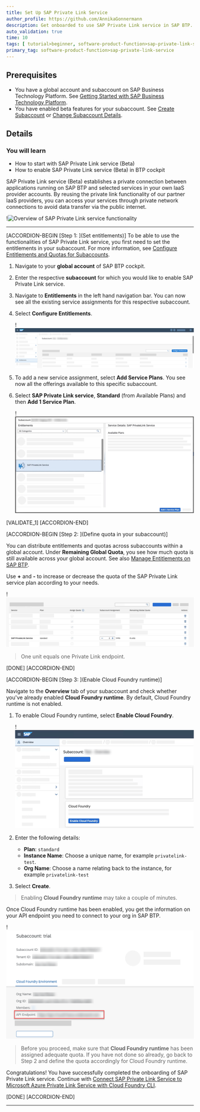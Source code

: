 ```yaml
---
title: Set Up SAP Private Link Service
author_profile: https://github.com/AnnikaGonnermann
description: Get onboarded to use SAP Private Link service in SAP BTP.
auto_validation: true
time: 10
tags: [ tutorial>beginner, software-product-function>sap-private-link-service, products>sap-business-technology-platform, tutorial>license, software-product-function>sap-btp-cockpit]
primary_tag: software-product-function>sap-private-link-service
---
```


## Prerequisites
- You have a global account and subaccount on SAP Business Technology Platform. See [Getting Started with SAP Business Technology Platform](https://help.sap.com/viewer/65de2977205c403bbc107264b8eccf4b/Cloud/en-US/144e1733d0d64d58a7176e817fa6aeb3.html).
- You have enabled beta features for your subaccount. See [Create Subaccount](https://help.sap.com/viewer/65de2977205c403bbc107264b8eccf4b/Cloud/en-US/05280a123d3044ae97457a25b3013918.html) or [Change Subaccount Details](https://help.sap.com/viewer/65de2977205c403bbc107264b8eccf4b/Cloud/en-US/567d4a84bfdc428f8f3640e07261f73a.html?q=beta%20features).

## Details
### You will learn
  - How to start with SAP Private Link service (Beta)
  - How to enable SAP Private Link service (Beta) in BTP cockpit

SAP Private Link service (Beta) establishes a private connection between applications running on SAP BTP and selected services in your own IaaS provider accounts. By reusing the private link functionality of our partner IaaS providers, you can access your services through private network connections to avoid data transfer via the public internet.

!![Overview of SAP Private Link service functionality](private-endpoint-overview.png)

---

[ACCORDION-BEGIN [Step 1: ](Set entitlements)]
To be able to use the functionalities of SAP Private Link service, you first need to set the entitlements in your subaccount. For more information, see [Configure Entitlements and Quotas for Subaccounts](https://help.sap.com/viewer/65de2977205c403bbc107264b8eccf4b/Cloud/en-US/5ba357b4fa1e4de4b9fcc4ae771609da.html).

1. Navigate to your **global account** of SAP BTP cockpit.
2. Enter the respective **subaccount** for which you would like to enable SAP Private Link service.
3. Navigate to **Entitlements** in the left hand navigation bar. You can now see all the existing service assignments for this respective subaccount.  
4. Select **Configure Entitlements**.

    !![Configure Entitlements for SAP Private Link service](private-endpoint-configure-entitlements.png)  

5. To add a new service assignment, select **Add Service Plans**. You see now all the offerings available to this specific subaccount.

6. Select **SAP Private Link service**, **Standard** (from Available Plans) and then **Add 1 Service Plan**.

    !![Add Service Plan for SAP Private Link service](private-endpoint-add-service-plan.png)

[VALIDATE_1]
[ACCORDION-END]

[ACCORDION-BEGIN [Step 2: ](Define quota in your subaccount)]

You can distribute entitlements and quotas across subaccounts within a global account. Under **Remaining Global Quota**, you see how much quota is still available across your global account. See also [Manage Entitlements on SAP BTP](cp-trial-entitlements).

Use **+** and **-** to increase or decrease the quota of the SAP Private Link service plan according to your needs.

!![SAP Private Link service quota overview](private-endpoint-quota-overview.png)

> One unit equals one Private Link endpoint.

[DONE]
[ACCORDION-END]

[ACCORDION-BEGIN [Step 3: ](Enable Cloud Foundry runtime)]

Navigate to the **Overview** tab of your subaccount and check whether you've already enabled **Cloud Foundry runtime**. By default, Cloud Foundry runtime is not enabled.

1. To enable Cloud Foundry runtime, select **Enable Cloud Foundry**.

    !![Enable Cloud Foundry runtime](private-endpoint-enable-CF.png)

2. Enter the following details:

    - **Plan**: `standard`
    - **Instance Name**: Choose a unique name, for example `privatelink-test`.
    - **Org Name**: Choose a name relating back to the instance, for example `privatelink-test`

3. Select **Create**.

> Enabling **Cloud Foundry runtime** may take a couple of minutes.

Once Cloud Foundry runtime has been enabled, you get the information on your API endpoint you need to connect to your org in SAP BTP.

!![SAP Private Link service API endpoint](private-endpoint-api-endpoint.png)

> Before you proceed, make sure that **Cloud Foundry runtime** has been assigned adequate quota. If you have not done so already, go back to Step 2 and define the quota accordingly for Cloud Foundry runtime.

Congratulations! You have successfully completed the onboarding of SAP Private Link service. Continue with [Connect SAP Private Link Service to Microsoft Azure Private Link Service with Cloud Foundry CLI](private-link-microsoft-azure).

[DONE]
[ACCORDION-END]


---
